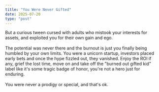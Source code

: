 ```yaml
---
title: "You Were Never Gifted"  
date: 2025-07-20
type: "post"  
---
```


But a curious tween cursed with adults who mistook your interests for assets, and exploited you for their own gain and ego. 
<br><br>
The potential was never there and the burnout is just you finally being humbled by your own limits.
You were a unicorn startup, investors placed early bets and once the hype fizzled out, they vanished. Enjoy the ROI if any, grief the lost time, move on and take off the "burned out gifted kid" label like it's some tragic badge of honor, you're not a hero just for enduring.
<br><br>
You were never a prodigy or special, and that's ok.
<br><br>


